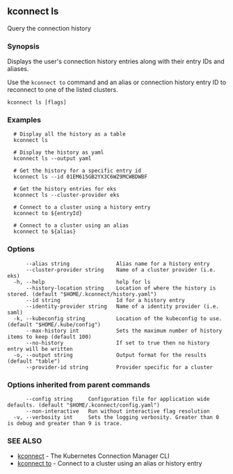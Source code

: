 ## kconnect ls

Query the connection history

### Synopsis

Displays the user's connection history entries along with their entry IDs and aliases.

Use the `kconnect to` command and an alias or connection history entry ID to reconnect to one of the listed clusters.

```
kconnect ls [flags]
```

### Examples

```
  # Display all the history as a table
  kconnect ls

  # Display the history as yaml
  kconnect ls --output yaml

  # Get the history for a specific entry id
  kconnect ls --id 01EM615GB2YX3C6WZ9MCWBDWBF

  # Get the history entries for eks
  kconnect ls --cluster-provider eks

  # Connect to a cluster using a history entry
  kconnect to ${entryId}

  # Connect to a cluster using an alias
  kconnect to ${alias}

```

### Options

```
      --alias string               Alias name for a history entry
      --cluster-provider string    Name of a cluster provider (i.e. eks)
  -h, --help                       help for ls
      --history-location string    Location of where the history is stored. (default "$HOME/.kconnect/history.yaml")
      --id string                  Id for a history entry
      --identity-provider string   Name of a identity provider (i.e. saml)
  -k, --kubeconfig string          Location of the kubeconfig to use. (default "$HOME/.kube/config")
      --max-history int            Sets the maximum number of history items to keep (default 100)
      --no-history                 If set to true then no history entry will be written
  -o, --output string              Output format for the results (default "table")
      --provider-id string         Provider specific for a cluster
```

### Options inherited from parent commands

```
      --config string     Configuration file for application wide defaults. (default "$HOME/.kconnect/config.yaml")
      --non-interactive   Run without interactive flag resolution
  -v, --verbosity int     Sets the logging verbosity. Greater than 0 is debug and greater than 9 is trace.
```

### SEE ALSO

* [kconnect](index.md) - The Kubernetes Connection Manager CLI
* [kconnect to](to.md) - Connect to a cluster using an alias or history entry
